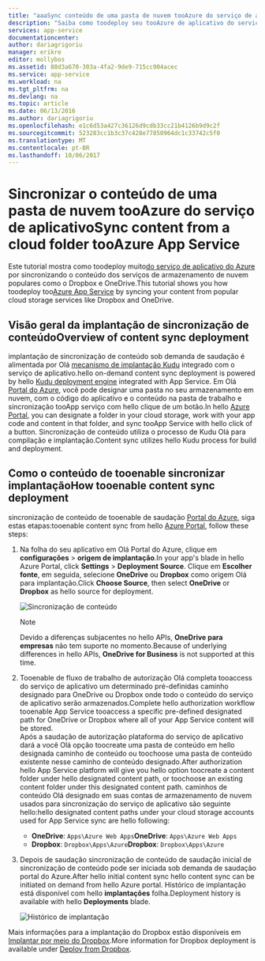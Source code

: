 ```yaml
---
title: "aaaSync conteúdo de uma pasta de nuvem tooAzure do serviço de aplicativo"
description: "Saiba como toodeploy seu tooAzure de aplicativo do serviço de aplicativo por meio do conteúdo de sincronização de uma pasta de nuvem."
services: app-service
documentationcenter: 
author: dariagrigoriu
manager: erikre
editor: mollybos
ms.assetid: 88d3a670-303a-4fa2-9de9-715cc904acec
ms.service: app-service
ms.workload: na
ms.tgt_pltfrm: na
ms.devlang: na
ms.topic: article
ms.date: 06/13/2016
ms.author: dariagrigoriu
ms.openlocfilehash: e1c6d53a427c36126d9cdb33cc21b4126b9d9c2f
ms.sourcegitcommit: 523283cc1b3c37c428e77850964dc1c33742c5f0
ms.translationtype: MT
ms.contentlocale: pt-BR
ms.lasthandoff: 10/06/2017
---
```

# <a name="sync-content-from-a-cloud-folder-tooazure-app-service"></a><span data-ttu-id="67bc7-103">Sincronizar o conteúdo de uma pasta de nuvem tooAzure do serviço de aplicativo</span><span class="sxs-lookup"><span data-stu-id="67bc7-103">Sync content from a cloud folder tooAzure App Service</span></span>
<span data-ttu-id="67bc7-104">Este tutorial mostra como toodeploy muito[do serviço de aplicativo do Azure](http://go.microsoft.com/fwlink/?LinkId=529714) por sincronizando o conteúdo dos serviços de armazenamento de nuvem populares como o Dropbox e OneDrive.</span><span class="sxs-lookup"><span data-stu-id="67bc7-104">This tutorial shows you how toodeploy too[Azure App Service](http://go.microsoft.com/fwlink/?LinkId=529714) by syncing your content from popular cloud storage services like Dropbox and OneDrive.</span></span> 

## <span data-ttu-id="67bc7-105"><a name="overview"></a>Visão geral da implantação de sincronização de conteúdo</span><span class="sxs-lookup"><span data-stu-id="67bc7-105"><a name="overview"></a>Overview of content sync deployment</span></span>
<span data-ttu-id="67bc7-106">implantação de sincronização de conteúdo sob demanda de saudação é alimentada por Olá [mecanismo de implantação Kudu](https://github.com/projectkudu/kudu/wiki) integrado com o serviço de aplicativo.</span><span class="sxs-lookup"><span data-stu-id="67bc7-106">hello on-demand content sync deployment is powered by hello [Kudu deployment engine](https://github.com/projectkudu/kudu/wiki) integrated with App Service.</span></span> <span data-ttu-id="67bc7-107">Em Olá [Portal do Azure](https://portal.azure.com), você pode designar uma pasta no seu armazenamento em nuvem, com o código do aplicativo e o conteúdo na pasta de trabalho e sincronização tooApp serviço com hello clique de um botão.</span><span class="sxs-lookup"><span data-stu-id="67bc7-107">In hello [Azure Portal](https://portal.azure.com), you can designate a folder in your cloud storage, work with your app code and content in that folder, and sync tooApp Service with hello click of a button.</span></span> <span data-ttu-id="67bc7-108">Sincronização de conteúdo utiliza o processo de Kudu Olá para compilação e implantação.</span><span class="sxs-lookup"><span data-stu-id="67bc7-108">Content sync utilizes hello Kudu process for build and deployment.</span></span> 

## <span data-ttu-id="67bc7-109"><a name="contentsync"></a>Como o conteúdo de tooenable sincronizar implantação</span><span class="sxs-lookup"><span data-stu-id="67bc7-109"><a name="contentsync"></a>How tooenable content sync deployment</span></span>
<span data-ttu-id="67bc7-110">sincronização de conteúdo de tooenable de saudação [Portal do Azure](https://portal.azure.com), siga estas etapas:</span><span class="sxs-lookup"><span data-stu-id="67bc7-110">tooenable content sync from hello [Azure Portal](https://portal.azure.com), follow these steps:</span></span>

1. <span data-ttu-id="67bc7-111">Na folha do seu aplicativo em Olá Portal do Azure, clique em **configurações** > **origem de implantação**.</span><span class="sxs-lookup"><span data-stu-id="67bc7-111">In your app's blade in hello Azure Portal, click **Settings** > **Deployment Source**.</span></span> <span data-ttu-id="67bc7-112">Clique em **Escolher fonte**, em seguida, selecione **OneDrive** ou **Dropbox** como origem Olá para implantação.</span><span class="sxs-lookup"><span data-stu-id="67bc7-112">Click **Choose Source**, then select **OneDrive** or **Dropbox** as hello source for deployment.</span></span> 
   
    ![Sincronização de conteúdo](./media/app-service-deploy-content-sync/deployment_source.png)
   
   > [!NOTE]
   > <span data-ttu-id="67bc7-114">Devido a diferenças subjacentes no hello APIs, **OneDrive para empresas** não tem suporte no momento.</span><span class="sxs-lookup"><span data-stu-id="67bc7-114">Because of underlying differences in hello APIs, **OneDrive for Business** is not supported at this time.</span></span> 
   > 
   > 
2. <span data-ttu-id="67bc7-115">Tooenable de fluxo de trabalho de autorização Olá completa tooaccess do serviço de aplicativo um determinado pré-definidas caminho designado para OneDrive ou Dropbox onde todo o conteúdo do serviço de aplicativo serão armazenados.</span><span class="sxs-lookup"><span data-stu-id="67bc7-115">Complete hello authorization workflow tooenable App Service tooaccess a specific pre-defined designated path for OneDrive or Dropbox where all of your App Service content will be stored.</span></span>  
    <span data-ttu-id="67bc7-116">Após a saudação de autorização plataforma do serviço de aplicativo dará a você Olá opção toocreate uma pasta de conteúdo em hello designada caminho de conteúdo ou toochoose uma pasta de conteúdo existente nesse caminho de conteúdo designado.</span><span class="sxs-lookup"><span data-stu-id="67bc7-116">After authorization hello App Service platform will give you hello option toocreate a content folder under hello designated content path, or toochoose an existing content folder under this designated content path.</span></span> <span data-ttu-id="67bc7-117">caminhos de conteúdo Olá designado em suas contas de armazenamento de nuvem usados para sincronização do serviço de aplicativo são seguinte hello:</span><span class="sxs-lookup"><span data-stu-id="67bc7-117">hello designated content paths under your cloud storage accounts used for App Service sync are hello following:</span></span>  
   
   * <span data-ttu-id="67bc7-118">**OneDrive**: `Apps\Azure Web Apps`</span><span class="sxs-lookup"><span data-stu-id="67bc7-118">**OneDrive**: `Apps\Azure Web Apps`</span></span> 
   * <span data-ttu-id="67bc7-119">**Dropbox**: `Dropbox\Apps\Azure`</span><span class="sxs-lookup"><span data-stu-id="67bc7-119">**Dropbox**: `Dropbox\Apps\Azure`</span></span>
3. <span data-ttu-id="67bc7-120">Depois de saudação sincronização de conteúdo de saudação inicial de sincronização de conteúdo pode ser iniciada sob demanda de saudação portal do Azure.</span><span class="sxs-lookup"><span data-stu-id="67bc7-120">After hello initial content sync hello content sync can be initiated on demand from hello Azure portal.</span></span> <span data-ttu-id="67bc7-121">Histórico de implantação está disponível com hello **implantações** folha.</span><span class="sxs-lookup"><span data-stu-id="67bc7-121">Deployment history is available with hello **Deployments** blade.</span></span>
   
    ![Histórico de implantação](./media/app-service-deploy-content-sync/onedrive_sync.png)

<span data-ttu-id="67bc7-123">Mais informações para a implantação do Dropbox estão disponíveis em [Implantar por meio do Dropbox](http://blogs.msdn.com/b/windowsazure/archive/2013/03/19/new-deploy-to-windows-azure-web-sites-from-dropbox.aspx).</span><span class="sxs-lookup"><span data-stu-id="67bc7-123">More information for Dropbox deployment is available under [Deploy from Dropbox](http://blogs.msdn.com/b/windowsazure/archive/2013/03/19/new-deploy-to-windows-azure-web-sites-from-dropbox.aspx).</span></span> 

